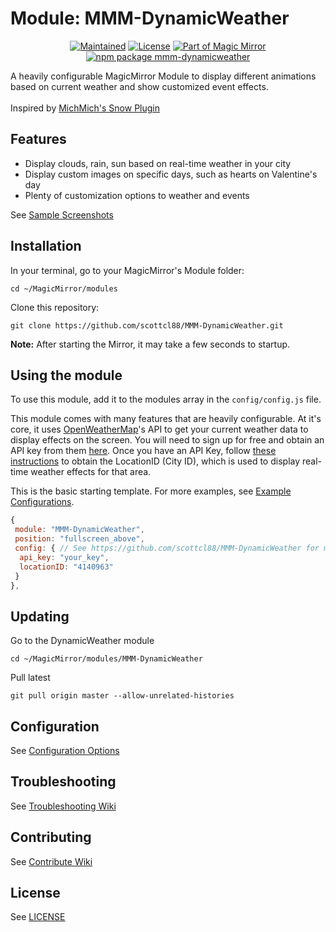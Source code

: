 # Module: MMM-DynamicWeather

<p align="center">
  <a href="https://github.com/scottcl88/MMM-DynamicWeather"><img src="https://img.shields.io/maintenance/yes/2024?style=flat-square" alt="Maintained"/></a>
  <a href="./LICENSE"><img src="https://img.shields.io/badge/license-MIT-blue.svg" alt="License"></a>
  <a href="https://github.com/MagicMirrorOrg/MagicMirror"><img src="https://img.shields.io/badge/module%20of-Magic%20Mirror-%234f46e5?style=flat-square" alt="Part of Magic Mirror"/></a>
  <a href="https://www.npmjs.com/package/mmm-dynamicweather"><img src="https://img.shields.io/npm/v/mmm-dynamicweather" alt="npm package mmm-dynamicweather"/></a>
</p>

A heavily configurable MagicMirror Module to display different animations based on current weather and show customized event effects.
<br>
<br>
Inspired by [MichMich's Snow Plugin](https://github.com/MichMich/MMM-Snow)

## Features
- Display clouds, rain, sun based on real-time weather in your city
- Display custom images on specific days, such as hearts on Valentine's day
- Plenty of customization options to weather and events

See [Sample Screenshots](ExampleScreenshots.md)

## Installation

In your terminal, go to your MagicMirror's Module folder:

````
cd ~/MagicMirror/modules
````

Clone this repository:

````
git clone https://github.com/scottcl88/MMM-DynamicWeather.git
````

**Note:** After starting the Mirror, it may take a few seconds to startup.

## Using the module

To use this module, add it to the modules array in the `config/config.js` file.

This module comes with many features that are heavily configurable. At it's core, it uses [OpenWeatherMap](https://openweathermap.org/)'s API to get your current weather data to display effects on the screen. You will need to sign up for free and obtain an API key from them [here](https://home.openweathermap.org/users/sign_up). Once you have an API Key, follow [these instructions](https://www.dmopress.com/openweathermap-howto/) to obtain the LocationID (City ID), which is used to display real-time weather effects for that area.

This is the basic starting template. For more examples, see [Example Configurations](ExampleConfigurations.md).

````javascript
{
 module: "MMM-DynamicWeather",
 position: "fullscreen_above",
 config: { // See https://github.com/scottcl88/MMM-DynamicWeather for more information.
  api_key: "your_key",
  locationID: "4140963"
 }
},
````

## Updating

Go to the DynamicWeather module

````
cd ~/MagicMirror/modules/MMM-DynamicWeather
````

Pull latest

````
git pull origin master --allow-unrelated-histories
````

## Configuration
See [Configuration Options](ConfigurationOptions.md)

## Troubleshooting
See [Troubleshooting Wiki](https://github.com/scottcl88/MMM-DynamicWeather/wiki/Troubleshooting)

## Contributing
See [Contribute Wiki](https://github.com/scottcl88/MMM-DynamicWeather/wiki/Contribute)

## License

See [LICENSE](./LICENSE)
